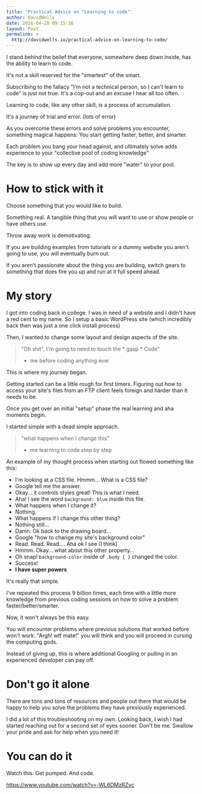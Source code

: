 ```yaml
---
title: 'Practical Advice on "Learning to code"'
author: DavidWells
date: 2016-04-28 09:15:16
layout: Post
permalink: >
  http://davidwells.io/practical-advice-on-learning-to-code/
---
```


I stand behind the belief that everyone, somewhere deep down inside, has the ability to learn to code.

It's not a skill reserved for the "smartest" of the smart.

Subscribing to the fallacy "I'm not a technical person, so I can't learn to code" is just not true. It's a cop-out and an excuse I hear all too often.

Learning to code, like any other skill, is a process of accumulation.

It's a journey of trial and error. (lots of error)

As you overcome these errors and solve problems you encounter, something magical happens: You start getting faster, better, and smarter.

Each problem you bang your head against, and ultimately solve adds experience to your "collective pool of coding knowledge"

The key is to show up every day and add more "water" to your pool.

# How to stick with it

Choose something that you would like to build.

Something real. A tangible thing that you will want to use or show people or have others use.

Throw away work is demotivating.

If you are building examples from tutorials or a dummy website you aren't going to use, you will eventually burn out.

If you aren't passionate about the thing you are building, switch gears to something that does fire you up and run at it full speed ahead.

# My story

I got into coding back in college. I was in need of a website and I didn't have a red cent to my name. So I setup a basic WordPress site (which incredibly back then was just a one click install process)

Then, I wanted to change some layout and design aspects of the site.

> "Oh shit", I'm going to need to touch the * gasp * Code"
> - me before coding anything ever

This is where my journey began.

Getting started can be a little rough for first timers. Figuring out how to access your site's files from an FTP client feels foreign and harder than it needs to be.

Once you get over an initial "setup" phase the real learning and aha moments begin.

I started simple with a dead simple approach.

> "what happens when I change this"
> - me learning to code step by step

An example of my thought process when starting out flowed something like this:

- I'm looking at a CSS file. Hmmm... What is a CSS file?
- Google tell me the answer.
- Okay... it controls styles great! This is what I need.
- Aha! I see the word `background: blue` inside this file.
- What happens when I change it?
- Nothing.
- What happens if I change this other thing?
- Nothing still...
- Damn. Ok back to the drawing board...
- Google "how to change my site's background color"
- Read. Read. Read.... Aha ok I see (I think)
- Hmmm. Okay... what about this other property...
- Oh snap! `background-color` inside of `.body { }` changed the color.
- Success!
- **I have super powers**

It's really that simple.

I've repeated this process 9 billion times, each time with a little more knowledge from previous coding sessions on how to solve a problem faster/better/smarter.

Now, it won't always be this easy.

You will encounter problems where previous solutions that worked before won't work. "Argh! wtf mate!" you will think and you will proceed in cursing the computing gods.

Instead of giving up, this is where additional Googling or pulling in an experienced developer can pay off.

# Don't go it alone

There are tons and tons of resources and people out there that would be happy to help you solve the problems they have previously experienced.

I did a lot of this troubleshooting on my own. Looking back, I wish I had started reaching out for a second set of eyes sooner. Don't be me. Swallow your pride and ask for help when you need it!

#  You can do it

Watch this. Get pumped. And code.

https://www.youtube.com/watch?v=-WL6DMzRZvc
